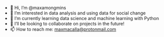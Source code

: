 - 👋 Hi, I’m @maxamongmins
- 👀 I’m interested in data analysis and using data for social change
- 🌱 I’m currently learning data science and machine learning with Python
- 💞️ I’ll be looking to collaborate on projects in the future!
- 📫 How to reach me: maxmacalla@protonmail.com

